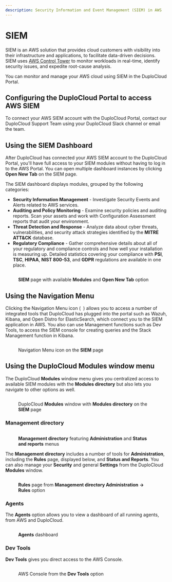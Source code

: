 ```yaml
---
description: Security Information and Event Management (SIEM) in AWS
---
```


# SIEM

SIEM is an AWS solution that provides cloud customers with visibility into their infrastructure and applications, to facilitate data-driven decisions. SIEM uses [AWS Control Tower](https://aws.amazon.com/marketplace/solutions/control-tower/siem) to monitor workloads in real-time, identify security issues, and expedite root-cause analysis.

You can monitor and manage your AWS cloud using SIEM in the DuploCloud Portal.

## Configuring the DuploCloud Portal to access AWS SIEM

To connect your AWS SIEM account with the DuploCloud Portal, contact our DuploCloud Support Team using your DuploCloud Slack channel or email the team.

## Using the SIEM Dashboard

After DuploCloud has connected your AWS SIEM account to the DuploCloud Portal, you'll have full access to your SIEM modules without having to log in to the AWS Portal. You can open multiple dashboard instances by clicking **Open New Tab** on the SIEM page.

The SIEM dashboard displays modules, grouped by the following categories:

* **Security Information Management** - Investigate Security Events and Alerts related to AWS services.
* **Auditing and Policy Monitoring** - Examine security policies and auditing reports. Scan your assets and work with Configuration Assessment reports that audit your environment.
* **Threat Detection and Response** - Analyze data about cyber threats, vulnerabilities, and security attack strategies identified by the **MITRE ATT\&CK** database.
* **Regulatory Compliance** - Gather comprehensive details about all of your regulatory and compliance controls and how well your installation is measuring up. Detailed statistics covering your compliance with **PSI**, **TSC**, **HIPAA**, **NIST 800-53**, and **GDPR** regulations are available in one place.

<figure><img src="../.gitbook/assets/SIEM_1.png" alt=""><figcaption><p><strong>SIEM</strong> page with available <strong>Modules</strong> and <strong>Open New Tab</strong> option</p></figcaption></figure>

## Using the Navigation Menu

Clicking the Navigation Menu icon ( <img src="../.gitbook/assets/menu_three-lines (1).png" alt="" data-size="line"> ) allows you to access a number of integrated tools that DuploCloud has plugged into the portal such as Wazuh, Kibana, and Open Distro for ElasticSearch, which connect you to the SIEM application in AWS. You also can use Management functions such as Dev Tools, to access the SIEM console for creating queries and the Stack Management function in Kibana.&#x20;

<figure><img src="../.gitbook/assets/SIEM_2.png" alt=""><figcaption><p>Navigation Menu icon on the <strong>SIEM</strong> page</p></figcaption></figure>

## Using the DuploCloud Modules window menu

The DuploCloud **Modules** window menu gives you centralized access to available SIEM modules with the **Modules directory** but also lets you navigate to other options as well.

<figure><img src="../.gitbook/assets/SIEM_3.png" alt=""><figcaption><p>DuploCloud <strong>Modules</strong> window with <strong>Modules directory</strong> on the <strong>SIEM</strong> page</p></figcaption></figure>

### Management directory

<figure><img src="../.gitbook/assets/SIEM_Management.png" alt=""><figcaption><p><strong>Management directory</strong> featuring <strong>Administration</strong> and <strong>Status and reports</strong> menus</p></figcaption></figure>

The **Management directory** includes a number of tools for **Administration**, including the **Rules** page, displayed below, and **Status and Reports**. You can also manage your **Security** and general **Settings** from the DuploCloud **Modules** window.

<figure><img src="../.gitbook/assets/SIEM_Rules.png" alt=""><figcaption><p><strong>Rules</strong> page from <strong>Management directory Administration</strong> <strong>-> Rules</strong> option</p></figcaption></figure>

### Agents&#x20;

The **Agents** option allows you to view a dashboard of all running agents, from AWS and DuploCloud.&#x20;

<figure><img src="../.gitbook/assets/SIEM_Agents.png" alt=""><figcaption><p><strong>Agents</strong> dashboard</p></figcaption></figure>

### Dev Tools

**Dev Tools** gives you direct access to the AWS Console.&#x20;

<figure><img src="../.gitbook/assets/SIEM_Dev_Tools.png" alt=""><figcaption><p>AWS Console from the <strong>Dev Tools</strong> option</p></figcaption></figure>
